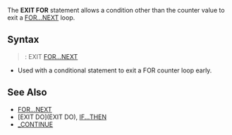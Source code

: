 The **EXIT FOR** statement allows a condition other than the counter value to exit a [FOR...NEXT](FOR...NEXT) loop.



## Syntax

> : EXIT [FOR...NEXT](FOR...NEXT) 


* Used with a conditional statement to exit a FOR counter loop early.


## See Also
 
* [FOR...NEXT](FOR...NEXT)
* [EXIT DO](EXIT DO), [IF...THEN](IF...THEN)
* [_CONTINUE](_CONTINUE)




